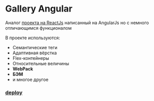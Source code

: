 # **Gallery Angular**
Аналог [проекта на ReactJs](https://github.com/loki87by/gallery/) написанный на AngularJs но с немного отличающимся функционалом

В проекте используются:

* Семантические теги
* Адаптивная вёрстка
* Flex-контейнеры
* Относительные величины
* **WebPack**
* **БЭМ**
* и многое другое

### [**deploy**](https://loki87by.github.io/gallery-angular/)